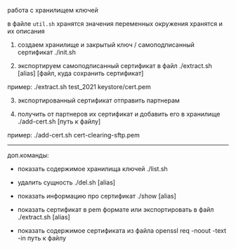 
работа с хранилищем ключей 

в файле `util.sh` хранятся значения переменных окружения хранятся и их описания


1) создаем хранилище и закрытый ключ / самоподписанный сертификат
./init.sh 

2) экспортируем самоподписанный сертификат в файл
./extract.sh [alias] [файл, куда сохранить сертификат]

пример:
./extract.sh test_2021 keystore/cert.pem

3) экспортированный сертификат отправить партнерам

4) получить от партнеров их сертификат и добавить его в хранилище
./add-cert.sh [путь к файлу]

пример: 
./add-cert.sh cert-clearing-sftp.pem

----------------------------------
доп.команды: 

- показать содержимое хранилища ключей
./list.sh

- удалить сущность 
./del.sh [alias]

- показать информацию про сертификат
./show [alias]

- показать сертификат в pem формате или экспортировать в файл
./extract.sh [alias]

- показать содержимое сертификата из файла
openssl req -noout -text -in путь к файлу

